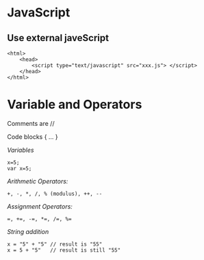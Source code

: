 # JavaScript

## Use external javeScript 

    <html>
        <head>
            <script type="text/javascript" src="xxx.js"> </script>
        </head>
    </html> 

# Variable and Operators

Comments are //

Code blocks { … }

*Variables*

    x=5;
    var x=5;

*Arithmetic Operators:*

    +, -, *, /, % (modulus), ++, --

*Assignment Operators:*

    =, +=, -=, *=, /=, %=

*String addition*

    x = "5" + "5" // result is "55"
    x = 5 + "5"   // result is still "55"